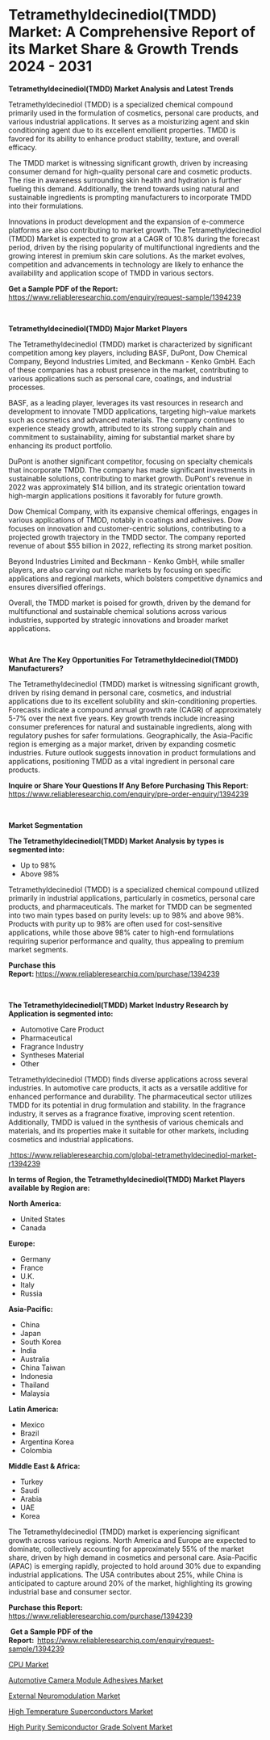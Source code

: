 <p><h1>Tetramethyldecinediol(TMDD) Market: A Comprehensive Report of its Market Share & Growth Trends 2024 - 2031</h1></p><p><strong>Tetramethyldecinediol(TMDD) Market Analysis and Latest Trends</strong></p>
<p><p>Tetramethyldecinediol (TMDD) is a specialized chemical compound primarily used in the formulation of cosmetics, personal care products, and various industrial applications. It serves as a moisturizing agent and skin conditioning agent due to its excellent emollient properties. TMDD is favored for its ability to enhance product stability, texture, and overall efficacy.</p><p>The TMDD market is witnessing significant growth, driven by increasing consumer demand for high-quality personal care and cosmetic products. The rise in awareness surrounding skin health and hydration is further fueling this demand. Additionally, the trend towards using natural and sustainable ingredients is prompting manufacturers to incorporate TMDD into their formulations. </p><p>Innovations in product development and the expansion of e-commerce platforms are also contributing to market growth. The Tetramethyldecinediol (TMDD) Market is expected to grow at a CAGR of 10.8% during the forecast period, driven by the rising popularity of multifunctional ingredients and the growing interest in premium skin care solutions. As the market evolves, competition and advancements in technology are likely to enhance the availability and application scope of TMDD in various sectors.</p></p>
<p><strong>Get a Sample PDF of the Report:&nbsp;</strong> <a href="https://www.reliableresearchiq.com/enquiry/request-sample/1394239">https://www.reliableresearchiq.com/enquiry/request-sample/1394239</a></p>
<p>&nbsp;</p>
<p><strong>Tetramethyldecinediol(TMDD) Major Market Players</strong></p>
<p><p>The Tetramethyldecinediol (TMDD) market is characterized by significant competition among key players, including BASF, DuPont, Dow Chemical Company, Beyond Industries Limited, and Beckmann - Kenko GmbH. Each of these companies has a robust presence in the market, contributing to various applications such as personal care, coatings, and industrial processes.</p><p>BASF, as a leading player, leverages its vast resources in research and development to innovate TMDD applications, targeting high-value markets such as cosmetics and advanced materials. The company continues to experience steady growth, attributed to its strong supply chain and commitment to sustainability, aiming for substantial market share by enhancing its product portfolio.</p><p>DuPont is another significant competitor, focusing on specialty chemicals that incorporate TMDD. The company has made significant investments in sustainable solutions, contributing to market growth. DuPont's revenue in 2022 was approximately $14 billion, and its strategic orientation toward high-margin applications positions it favorably for future growth.</p><p>Dow Chemical Company, with its expansive chemical offerings, engages in various applications of TMDD, notably in coatings and adhesives. Dow focuses on innovation and customer-centric solutions, contributing to a projected growth trajectory in the TMDD sector. The company reported revenue of about $55 billion in 2022, reflecting its strong market position.</p><p>Beyond Industries Limited and Beckmann - Kenko GmbH, while smaller players, are also carving out niche markets by focusing on specific applications and regional markets, which bolsters competitive dynamics and ensures diversified offerings.</p><p>Overall, the TMDD market is poised for growth, driven by the demand for multifunctional and sustainable chemical solutions across various industries, supported by strategic innovations and broader market applications.</p></p>
<p>&nbsp;</p>
<p><strong>What Are The Key Opportunities For Tetramethyldecinediol(TMDD) Manufacturers?</strong></p>
<p><p>The Tetramethyldecinediol (TMDD) market is witnessing significant growth, driven by rising demand in personal care, cosmetics, and industrial applications due to its excellent solubility and skin-conditioning properties. Forecasts indicate a compound annual growth rate (CAGR) of approximately 5-7% over the next five years. Key growth trends include increasing consumer preferences for natural and sustainable ingredients, along with regulatory pushes for safer formulations. Geographically, the Asia-Pacific region is emerging as a major market, driven by expanding cosmetic industries. Future outlook suggests innovation in product formulations and applications, positioning TMDD as a vital ingredient in personal care products.</p></p>
<p><strong>Inquire or Share Your Questions If Any Before Purchasing This Report:</strong> <a href="https://www.reliableresearchiq.com/enquiry/pre-order-enquiry/1394239">https://www.reliableresearchiq.com/enquiry/pre-order-enquiry/1394239</a></p>
<p>&nbsp;</p>
<p><strong>Market Segmentation</strong></p>
<p><strong>The Tetramethyldecinediol(TMDD) Market Analysis by types is segmented into:</strong></p>
<p><ul><li>Up to 98%</li><li>Above 98%</li></ul></p>
<p><p>Tetramethyldecinediol (TMDD) is a specialized chemical compound utilized primarily in industrial applications, particularly in cosmetics, personal care products, and pharmaceuticals. The market for TMDD can be segmented into two main types based on purity levels: up to 98% and above 98%. Products with purity up to 98% are often used for cost-sensitive applications, while those above 98% cater to high-end formulations requiring superior performance and quality, thus appealing to premium market segments.</p></p>
<p><strong>Purchase this Report:&nbsp;</strong><a href="https://www.reliableresearchiq.com/purchase/1394239">https://www.reliableresearchiq.com/purchase/1394239</a></p>
<p>&nbsp;</p>
<p><strong>The Tetramethyldecinediol(TMDD) Market Industry Research by Application is segmented into:</strong></p>
<p><ul><li>Automotive Care Product</li><li>Pharmaceutical</li><li>Fragrance Industry</li><li>Syntheses Material</li><li>Other</li></ul></p>
<p><p>Tetramethyldecinediol (TMDD) finds diverse applications across several industries. In automotive care products, it acts as a versatile additive for enhanced performance and durability. The pharmaceutical sector utilizes TMDD for its potential in drug formulation and stability. In the fragrance industry, it serves as a fragrance fixative, improving scent retention. Additionally, TMDD is valued in the synthesis of various chemicals and materials, and its properties make it suitable for other markets, including cosmetics and industrial applications.</p></p>
<p><a href="https://www.reliableresearchiq.com/global-tetramethyldecinediol-market-r1394239">&nbsp;https://www.reliableresearchiq.com/global-tetramethyldecinediol-market-r1394239</a></p>
<p><strong>In terms of Region, the Tetramethyldecinediol(TMDD) Market Players available by Region are:</strong></p>
<p>
    <p> <strong> North America: </strong>
        <ul>
            <li>United States</li>
            <li>Canada</li>
        </ul>
        </p> 
    <p> <strong> Europe: </strong>
        <ul>
            <li>Germany</li>
            <li>France</li>
            <li>U.K.</li>
            <li>Italy</li>
            <li>Russia</li>
        </ul>
        </p> 
    <p> <strong> Asia-Pacific: </strong>
        <ul>
            <li>China</li>
            <li>Japan</li>
            <li>South Korea</li>
            <li>India</li>
            <li>Australia</li>
            <li>China Taiwan</li>
            <li>Indonesia</li>
            <li>Thailand</li>
            <li>Malaysia</li>
        </ul>
        </p> 
    <p> <strong> Latin America: </strong>
        <ul>
            <li>Mexico</li>
            <li>Brazil</li>
            <li>Argentina Korea</li>
            <li>Colombia</li>
        </ul>
        </p> 
    <p> <strong> Middle East & Africa: </strong>
        <ul>
            <li>Turkey</li>
            <li>Saudi</li>
            <li>Arabia</li>
            <li>UAE</li>
            <li>Korea</li>
        </ul>
    </p>
    </p>
<p><p>The Tetramethyldecinediol (TMDD) market is experiencing significant growth across various regions. North America and Europe are expected to dominate, collectively accounting for approximately 55% of the market share, driven by high demand in cosmetics and personal care. Asia-Pacific (APAC) is emerging rapidly, projected to hold around 30% due to expanding industrial applications. The USA contributes about 25%, while China is anticipated to capture around 20% of the market, highlighting its growing industrial base and consumer sector.</p></p>
<p><strong>Purchase this Report: </strong><a href="https://www.reliableresearchiq.com/purchase/1394239">https://www.reliableresearchiq.com/purchase/1394239</a></p>
<p>&nbsp;<strong>Get a Sample PDF of the Report:&nbsp;&nbsp;</strong><a href="https://www.reliableresearchiq.com/enquiry/request-sample/1394239">https://www.reliableresearchiq.com/enquiry/request-sample/1394239</a></p>
<p><strong></strong></p>
<p><p><a href="https://www.linkedin.com/pulse/cpu-market-outlook-complete-industry-analysis-2024-2031-startagem-kvbac?trackingId=65mHZ12CReOY86tDfyRrzg%3D%3D">CPU Market</a></p><p><a href="https://issuu.com/reportprime-2/docs/automotive-camera-module-adhesives-_44aefd908f5165">Automotive Camera Module Adhesives Market</a></p><p><a href="https://www.linkedin.com/pulse/emerging-trends-external-neuromodulation-market-global-outlook-cronf?trackingId=fKgmFCt2QE2GKwCvlO3Jjw%3D%3D">External Neuromodulation Market</a></p><p><a href="https://www.linkedin.com/pulse/comprehensive-analysis-global-high-temperature-superconductors-zjlfc?trackingId=EvPg7DDgT5K8Seka3PY6aw%3D%3D">High Temperature Superconductors Market</a></p><p><a href="https://issuu.com/reportprime-2/docs/high-purity-semiconductor-grade-sol_650c2971b21f9a">High Purity Semiconductor Grade Solvent Market</a></p></p>